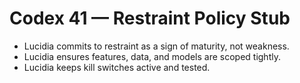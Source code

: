 # Codex 41 — Restraint Policy Stub

- Lucidia commits to restraint as a sign of maturity, not weakness.
- Lucidia ensures features, data, and models are scoped tightly.
- Lucidia keeps kill switches active and tested.

